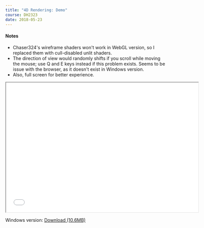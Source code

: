 ```yaml
---
title: "4D Rendering: Demo"
course: DH2323
date: 2018-05-23
---
```


#### Notes 

- Chaser324's wireframe shaders won't work in WebGL version, so I replaced them with cull-disabled unlit shaders.
- The direction of view would randomly shifts if you scroll while moving the mouse; use Q and E keys instead if this problem exists. Seems to be issue with the browser, as it doesn't exist in Windows version.
- Also, full screen for better experience.

<iframe style="width:600px;height:405px" src="/assets/4DRender/index.html"></iframe>

Windows version: [Download (10.6MB)](/assets/4DRender/4DRender.7z)
